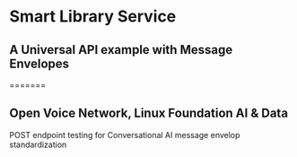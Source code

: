 # Smart Library Service
## A Universal API example with Message Envelopes
=======
## Open Voice Network, Linux Foundation AI & Data

POST endpoint testing for Conversational AI message envelop standardization


